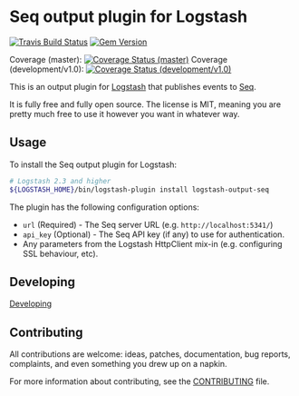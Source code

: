 # Seq output plugin for Logstash

[![Travis Build Status](https://travis-ci.org/tintoy/logstash-output-seq.svg)](https://travis-ci.org/tintoy/logstash-output-seq)
[![Gem Version](https://badge.fury.io/rb/logstash-output-seq.svg)](https://badge.fury.io/rb/logstash-output-seq)

Coverage (master):           [![Coverage Status (master)](https://coveralls.io/repos/github/tintoy/logstash-output-seq/badge.svg?branch=master)](https://coveralls.io/github/tintoy/logstash-output-seq?branch=master)
Coverage (development/v1.0): [![Coverage Status (development/v1.0)](https://coveralls.io/repos/github/tintoy/logstash-output-seq/badge.svg?branch=development%2Fv1.0)](https://coveralls.io/github/tintoy/logstash-output-seq?branch=development%2Fv1.0)

This is an output plugin for [Logstash](https://github.com/elastic/logstash) that publishes events to [Seq](https://getseq.net/).

It is fully free and fully open source. The license is MIT, meaning you are pretty much free to use it however you want in whatever way.

## Usage

To install the Seq output plugin for Logstash:

```sh
# Logstash 2.3 and higher
${LOGSTASH_HOME}/bin/logstash-plugin install logstash-output-seq
```

The plugin has the following configuration options:

* `url` (Required) - The Seq server URL (e.g. `http://localhost:5341/`)
* `api_key` (Optional) - The Seq API key (if any) to use for authentication.
* Any parameters from the Logstash HttpClient mix-in (e.g. configuring SSL behaviour, etc).

## Developing

[Developing](DEVELOPING.md)

## Contributing

All contributions are welcome: ideas, patches, documentation, bug reports, complaints, and even something you drew up on a napkin.

For more information about contributing, see the [CONTRIBUTING](https://github.com/tintoy/logstash-output-seq/blob/master/.github/CONTRIBUTING.md) file.